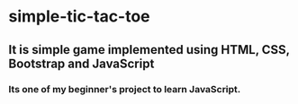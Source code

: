 # simple-tic-tac-toe
## It is simple game implemented using HTML, CSS, Bootstrap and JavaScript
### Its one of my beginner's project to learn JavaScript.
